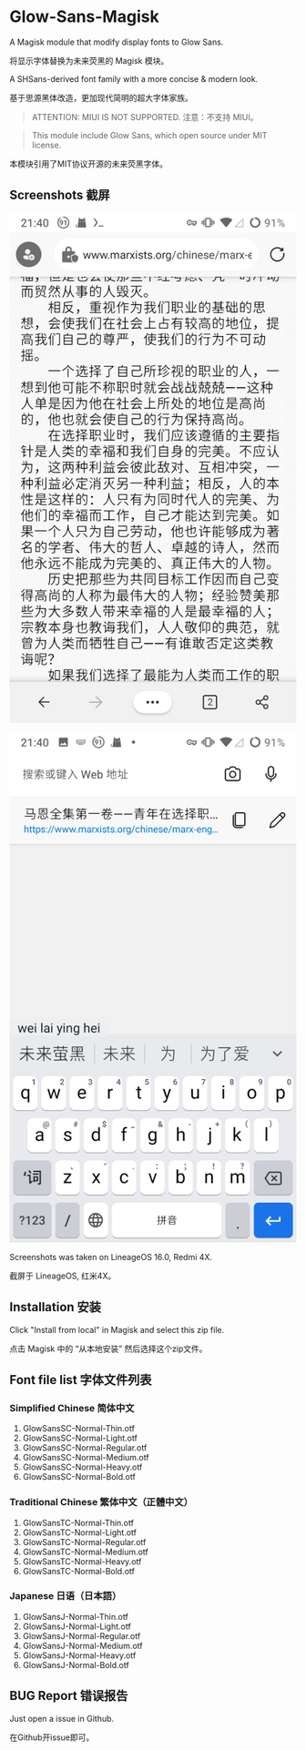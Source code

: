# Glow-Sans-Magisk

A Magisk module that modify display fonts to Glow Sans. 

将显示字体替换为未来荧黑的 Magisk 模块。

A SHSans-derived font family with a more concise & modern look.

基于思源黑体改造，更加现代简明的超大字体家族。

> ATTENTION: MIUI IS NOT SUPPORTED.
> 注意：不支持 MIUI。

> This module include Glow Sans, which open source under MIT license. 

本模块引用了MIT协议开源的未来荧黑字体。

## Screenshots 截屏

![pic1](https://raw.githubusercontent.com/nidbCN/Glow-Sans-Magisk/master/Screenshots/pic1.png)

![pic2](https://raw.githubusercontent.com/nidbCN/Glow-Sans-Magisk/master/Screenshots/pic2.png)

Screenshots was taken on LineageOS 16.0, Redmi 4X.

截屏于 LineageOS, 红米4X。

## Installation 安装

Click "Install from local" in Magisk and select this zip file.

点击 Magisk 中的 “从本地安装” 然后选择这个zip文件。

## Font file list 字体文件列表

### Simplified Chinese 简体中文

1. GlowSansSC-Normal-Thin.otf
2. GlowSansSC-Normal-Light.otf
3. GlowSansSC-Normal-Regular.otf
4. GlowSansSC-Normal-Medium.otf
5. GlowSansSC-Normal-Heavy.otf
6. GlowSansSC-Normal-Bold.otf

### Traditional Chinese 繁体中文（正體中文）

1. GlowSansTC-Normal-Thin.otf
2. GlowSansTC-Normal-Light.otf
3. GlowSansTC-Normal-Regular.otf
4. GlowSansTC-Normal-Medium.otf
5. GlowSansTC-Normal-Heavy.otf
6. GlowSansTC-Normal-Bold.otf

### Japanese 日语（日本語）

1. GlowSansJ-Normal-Thin.otf
2. GlowSansJ-Normal-Light.otf
3. GlowSansJ-Normal-Regular.otf
4. GlowSansJ-Normal-Medium.otf
5. GlowSansJ-Normal-Heavy.otf
6. GlowSansJ-Normal-Bold.otf

## BUG Report 错误报告

Just open a issue in Github. 

在Github开issue即可。
